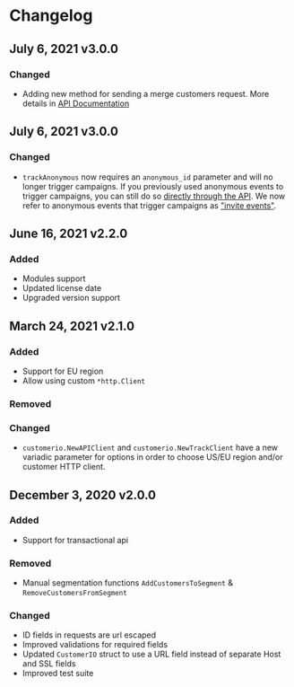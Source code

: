 # Changelog

## July 6, 2021 v3.0.0
### Changed
- Adding new method for sending a merge customers request. More details in [API Documentation]()

## July 6, 2021 v3.0.0
### Changed
- `trackAnonymous` now requires an `anonymous_id` parameter and will no longer trigger campaigns. If you previously used anonymous events to trigger campaigns, you can still do so [directly through the API](https://customer.io/docs/api/#operation/trackAnonymous). We now refer to anonymous events that trigger campaigns as ["invite events"](https://customer.io/docs/anonymous-events/#anonymous-or-invite). 

## June 16, 2021 v2.2.0

### Added
- Modules support
- Updated license date
- Upgraded version support

## March 24, 2021 v2.1.0
### Added
- Support for EU region
- Allow using custom `*http.Client`
### Removed
### Changed
- `customerio.NewAPIClient` and `customerio.NewTrackClient`  have a new variadic parameter for options in order to choose US/EU region and/or customer HTTP client.

## December 3, 2020 v2.0.0
### Added
- Support for transactional api

### Removed
- Manual segmentation functions `AddCustomersToSegment` & `RemoveCustomersFromSegment`

### Changed
- ID fields in requests are url escaped
- Improved validations for required fields
- Updated `CustomerIO` struct to use a URL field instead of separate Host and SSL fields
- Improved test suite
